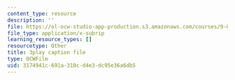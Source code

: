 ```yaml
---
content_type: resource
description: ''
file: https://ol-ocw-studio-app-production.s3.amazonaws.com/courses/9-04-sensory-systems-fall-2013/3174941c691a310cd4e3dc95e36a6db5_qubzQvNNaLI.srt
file_type: application/x-subrip
learning_resource_types: []
resourcetype: Other
title: 3play caption file
type: OCWFile
uid: 3174941c-691a-310c-d4e3-dc95e36a6db5
---
```

